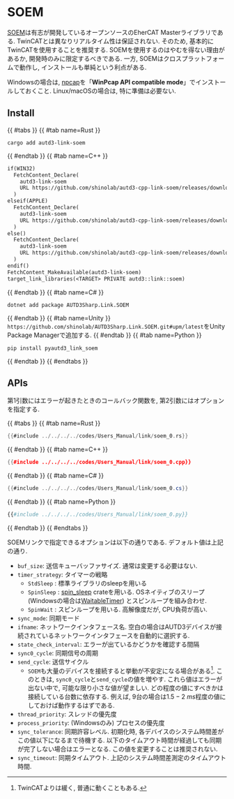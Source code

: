 # SOEM

[SOEM](https://github.com/OpenEtherCATsociety/SOEM)は有志が開発しているオープンソースのEherCAT Masterライブラリである.
TwinCATとは異なりリアルタイム性は保証されない.
そのため, 基本的にTwinCATを使用することを推奨する.
SOEMを使用するのはやむを得ない理由があるか, 開発時のみに限定するべきである.
一方, SOEMはクロスプラットフォームで動作し, インストールも単純という利点がある.

Windowsの場合は, [npcap](https://nmap.org/npcap/)を「**WinPcap API compatible mode**」でインストールしておくこと.
Linux/macOSの場合は, 特に準備は必要ない.

## Install

{{ #tabs }}
{{ #tab name=Rust }}
```shell
cargo add autd3-link-soem
```
{{ #endtab }}
{{ #tab name=C++ }}
```cpp,name=CMakeLists.txt
if(WIN32)
  FetchContent_Declare(
    autd3-link-soem
    URL https://github.com/shinolab/autd3-cpp-link-soem/releases/download/v31.0.1/autd3-link-soem-v31.0.1-win-x64.zip
  )
elseif(APPLE)
  FetchContent_Declare(
    autd3-link-soem
    URL https://github.com/shinolab/autd3-cpp-link-soem/releases/download/v31.0.1/autd3-link-soem-v31.0.1-macos-aarch64.tar.gz
  )
else()
  FetchContent_Declare(
    autd3-link-soem
    URL https://github.com/shinolab/autd3-cpp-link-soem/releases/download/v31.0.1/autd3-link-soem-v31.0.1-linux-x64.tar.gz
  )
endif()
FetchContent_MakeAvailable(autd3-link-soem)
target_link_libraries(<TARGET> PRIVATE autd3::link::soem)
```
{{ #endtab }}
{{ #tab name=C# }}
```shell
dotnet add package AUTD3Sharp.Link.SOEM
```
{{ #endtab }}
{{ #tab name=Unity }}
`https://github.com/shinolab/AUTD3Sharp.Link.SOEM.git#upm/latest`をUnity Package Managerで追加する.
{{ #endtab }}
{{ #tab name=Python }}
```shell
pip install pyautd3_link_soem
```
{{ #endtab }}
{{ #endtabs }}

## APIs

第1引数にはエラーが起きたときのコールバック関数を, 第2引数にはオプションを指定する.

{{ #tabs }}
{{ #tab name=Rust }}
```rust
{{#include ../../../../codes/Users_Manual/link/soem_0.rs}}
```
{{ #endtab }}
{{ #tab name=C++ }}
```cpp
{{#include ../../../../codes/Users_Manual/link/soem_0.cpp}}
```
{{ #endtab }}
{{ #tab name=C# }}
```cs
{{#include ../../../../codes/Users_Manual/link/soem_0.cs}}
```
{{ #endtab }}
{{ #tab name=Python }}
```python
{{#include ../../../../codes/Users_Manual/link/soem_0.py}}
```
{{ #endtab }}
{{ #endtabs }}

SOEMリンクで指定できるオプションは以下の通りである.
デフォルト値は上記の通り.

- `buf_size`: 送信キューバッファサイズ. 通常は変更する必要はない.
- `timer_strategy`: タイマーの戦略
    - `StdSleep`  : 標準ライブラリのsleepを用いる
    - `SpinSleep` : [spin_sleep](https://docs.rs/spin_sleep/latest/spin_sleep/) crateを用いる. OSネイティブのスリープ (Windowsの場合は[WaitableTimer](https://learn.microsoft.com/en-us/windows/win32/sync/waitable-timer-objects)) とスピンループを組み合わせ.
    - `SpinWait`  : スピンループを用いる. 高解像度だが, CPU負荷が高い.
- `sync_mode`: 同期モード
- `ifname`: ネットワークインタフェース名. 空白の場合はAUTD3デバイスが接続されているネットワークインタフェースを自動的に選択する.
- `state_check_interval`: エラーが出ているかどうかを確認する間隔
- `sync0_cycle`: 同期信号の周期
- `send_cycle`: 送信サイクル
    - `SOEM`も大量のデバイスを接続すると挙動が不安定になる場合がある[^fn_soem]. このときは, `sync0_cycle`と`send_cycle`の値を増やす. これら値はエラーが出ない中で, 可能な限り小さな値が望ましい. どの程度の値にすべきかは接続している台数に依存する. 例えば, 9台の場合は$1.5-\SI{2}{ms}$程度の値にしておけば動作するはずである.
- `thread_priority`: スレッドの優先度
- `process_priority`: (Windowsのみ) プロセスの優先度
- `sync_tolerance`: 同期許容レベル. 初期化時, 各デバイスのシステム時間差がこの値以下になるまで待機する. 以下のタイムアウト時間が経過しても同期が完了しない場合はエラーとなる. この値を変更することは推奨されない.
- `sync_timeout`: 同期タイムアウト. 上記のシステム時間差測定のタイムアウト時間.

[^fn_soem]: TwinCATよりは緩く, 普通に動くこともある.

